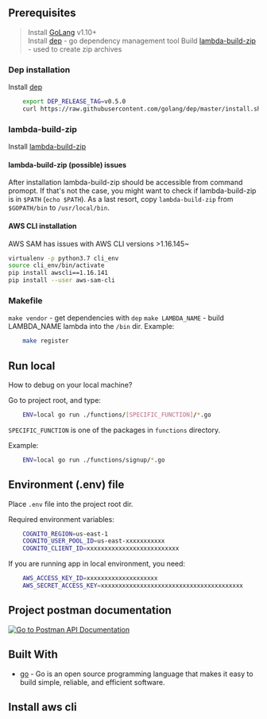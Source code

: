 ## Prerequisites
> Install [GoLang](https://golang.org/) v1.10+  
> Install [dep](#dep-installation) - go dependency management tool
> Build [lambda-build-zip](#lambda-build-zip) - used to create zip archives

### Dep installation
Install [dep](https://github.com/golang/dep)
```sh
    export DEP_RELEASE_TAG=v0.5.0 
    curl https://raw.githubusercontent.com/golang/dep/master/install.sh | sh
```

### lambda-build-zip
Install [lambda-build-zip](https://github.com/aws/aws-lambda-go)

#### lambda-build-zip (possible) issues
After installation lambda-build-zip should be accessible from command promopt. 
If that's not the case, you might want to check if lambda-build-zip is in `$PATH` (`echo $PATH`).
As a last resort, copy `lambda-build-zip` from `$GOPATH/bin` to `/usr/local/bin`.

#### AWS CLI installation
AWS SAM has issues with AWS CLI versions >1.16.145~
```sh
virtualenv -p python3.7 cli_env
source cli_env/bin/activate
pip install awscli==1.16.141
pip install --user aws-sam-cli
```

### Makefile
`make vendor`        - get dependencies with `dep`
`make LAMBDA_NAME` - build LAMBDA_NAME lambda into the `/bin` dir. Example:

```sh
    make register
```

## Run local
How to debug on your local machine?

Go to project root, and type:
```sh
    ENV=local go run ./functions/[SPECIFIC_FUNCTION]/*.go
```
`SPECIFIC_FUNCTION` is one of the packages in `functions` directory.

Example:
```sh
    ENV=local go run ./functions/signup/*.go 
```

## Environment (.env) file
Place `.env` file into the project root dir.

Required environment variables:
```sh
    COGNITO_REGION=us-east-1
    COGNITO_USER_POOL_ID=us-east-xxxxxxxxxxx
    COGNITO_CLIENT_ID=xxxxxxxxxxxxxxxxxxxxxxxxxx
```

If you are running app in local environment, you need:
```sh
    AWS_ACCESS_KEY_ID=xxxxxxxxxxxxxxxxxxxx
    AWS_SECRET_ACCESS_KEY=xxxxxxxxxxxxxxxxxxxxxxxxxxxxxxxxxxxxxxxx
```

## Project postman documentation
[![Go to Postman API Documentation](https://run.pstmn.io/button.svg)](https://documenter.getpostman.com/view/5704418/SzRuYBqS?version=latest)

## Built With

- [go](https://golang.org/) - Go is an open source programming language that makes it easy to build simple, reliable, and efficient software.

## Install aws cli